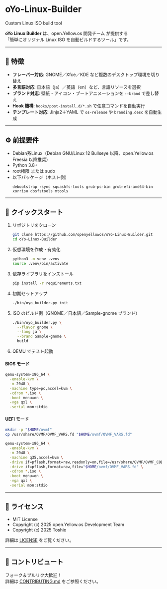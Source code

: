 # oYo-Linux-Builder
Custom Linux ISO build tool


**oYo Linux Builder** は、open.Yellow.os 開発チーム が提供する  
「簡単にオリジナル Linux ISO を自動ビルドするツール」です。

---

## 🌟 特徴

- **フレーバー対応**: GNOME／Xfce／KDE など複数のデスクトップ環境を切り替え  
- **多言語対応**: 日本語（ja）／英語（en）など、言語リソースを選択  
- **ブランド対応**: 壁紙・アイコン・ブートアニメーションを `--brand` で差し替え  
- **Hook 機構**: `hooks/post-install.d/*.sh` で任意コマンドを自動実行  
- **テンプレート対応**: Jinja2＋YAML で `os-release` や `branding.desc` を自動生成  

---

## ⚙️ 前提要件

- Debian系Linux（Debian GNU/Linux 12 Bullseye 以降、open.Yellow.os Freesia 以降推奨）  
- Python 3.8+  
- root権限 または sudo  
- 以下パッケージ（ホスト側）  
  ```
  debootstrap rsync squashfs-tools grub-pc-bin grub-efi-amd64-bin xorriso dosfstools mtools
  ```

---

## 🚀 クイックスタート

1. リポジトリをクローン  
   ```bash
   git clone https://github.com/openyellowos/oYo-Linux-Builder.git
   cd oYo-Linux-Builder
   ```

2. 仮想環境を作成・有効化  
   ```bash
   python3 -m venv .venv
   source .venv/bin/activate
   ```

3. 依存ライブラリをインストール  
   ```bash
   pip install -r requirements.txt
   ```

4. 初期セットアップ  
   ```bash
   ./bin/oyo_builder.py init
   ```

5. ISO のビルド例（GNOME／日本語／Sample-gnome ブランド）  
   ```bash
   ./bin/oyo_builder.py \
     --flavor gnome \
     --lang ja \
     --brand Sample-gnome \
     build
   ```

6. QEMU でテスト起動  
#### BIOS モード
```bash
qemu-system-x86_64 \
  -enable-kvm \
  -m 2048 \
  -machine type=pc,accel=kvm \
  -cdrom *.iso \
  -boot menu=on \
  -vga qxl \
  -serial mon:stdio
```

#### UEFI モード
```bash
mkdir -p "$HOME/ovmf"
cp /usr/share/OVMF/OVMF_VARS.fd "$HOME/ovmf/OVMF_VARS.fd"

qemu-system-x86_64 \
  -enable-kvm \
  -m 2048 \
  -machine q35,accel=kvm \
  -drive if=pflash,format=raw,readonly=on,file=/usr/share/OVMF/OVMF_CODE.fd \
  -drive if=pflash,format=raw,file="$HOME/ovmf/OVMF_VARS.fd" \
  -cdrom *.iso \
  -boot menu=on \
  -vga qxl \
  -serial mon:stdio
```

---

## 📄 ライセンス

- MIT License  
- Copyright (c) 2025 open.Yellow.os Development Team  
- Copyright (c) 2025 Toshio  

詳細は [LICENSE](./LICENSE) をご覧ください。

---

## 🤝 コントリビュート

フォーク＆プルリク大歓迎！  
詳細は [CONTRIBUTING.md](./CONTRIBUTING.md) をご参照ください。
